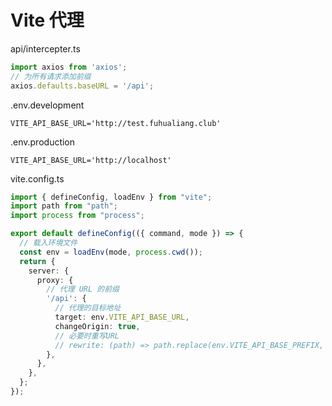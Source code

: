 # Vite 代理

api/intercepter.ts

```typescript
import axios from 'axios';
// 为所有请求添加前缀
axios.defaults.baseURL = '/api';
```



.env.development

```
VITE_API_BASE_URL='http://test.fuhualiang.club'
```



.env.production

```
VITE_API_BASE_URL='http://localhost'
```



vite.config.ts

```typescript
import { defineConfig, loadEnv } from "vite";
import path from "path";
import process from "process";

export default defineConfig(({ command, mode }) => {
  // 载入环境文件
  const env = loadEnv(mode, process.cwd());
  return {
    server: {
      proxy: {
        // 代理 URL 的前缀
	    '/api': {
          // 代理的目标地址
		  target: env.VITE_API_BASE_URL,
		  changeOrigin: true,
          // 必要时重写URL
          // rewrite: (path) => path.replace(env.VITE_API_BASE_PREFIX, ''),
		},
	  },
	},
  };
});

```

